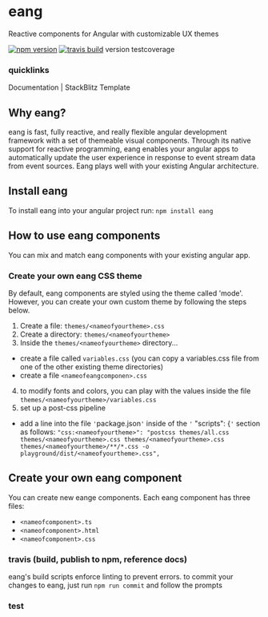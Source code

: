 # eang
Reactive components for Angular with customizable UX themes

[![npm version](https://img.shields.io/npm/v/eang.svg)](https://www.npmjs.com/package/eang) [![travis build](https://img.shields.io/travis/eascientific/eang.svg)](https://travis-ci.org/eascientific/eang) version testcoverage

### quicklinks
Documentation | StackBlitz Template

## Why eang?
eang is fast, fully reactive, and really flexible angular development framework with a set of themeable visual components. Through its native support for reactive programming, eang enables your angular apps to automatically update the user experience in response to event stream data from event sources. Eang plays well with your existing Angular architecture.

## Install eang
To install eang into your angular project run: `npm install eang` 

## How to use eang components
You can mix and match eang components with your existing angular app. 

### Create your own eang CSS theme
By default, eang components are styled using the theme called 'mode'. However, you can create your own custom theme by following the steps below.
1. Create a file: `themes/<nameofyourtheme>.css`
2. Create a directory: `themes/<nameofyourtheme>`
3. Inside the `themes/<nameofyourtheme>` directory...
  * create a file called `variables.css` (you can copy a variables.css file from one of the other existing theme directories)
  * create a file `<nameofeangcomponen>.css`
4. to modify fonts and colors, you can play with the values inside the file `themes/<nameofyourtheme>/variables.css`
5. set up a post-css pipeline
  * add a line into the file `'`package.json`'` inside of the `'` "scripts": {`'` section as follows: `"css:<nameofyourtheme>": "postcss themes/all.css themes/<nameofyourtheme>.css themes/<nameofyourtheme>.css themes/<nameofyourtheme>/**/*.css -o playground/dist/<nameofyourtheme>.css",`

## Create your own eang component
You can create new eange components. Each eang component has three files:
* `<nameofcomponent>.ts`
* `<nameofcomponent>.html`
* `<nameofcomponent>.css`

### travis (build, publish to npm, reference docs)
eang's build scripts enforce linting to prevent errors.
to commit your changes to eang, just  run `npm run commit` and follow the prompts
### test

